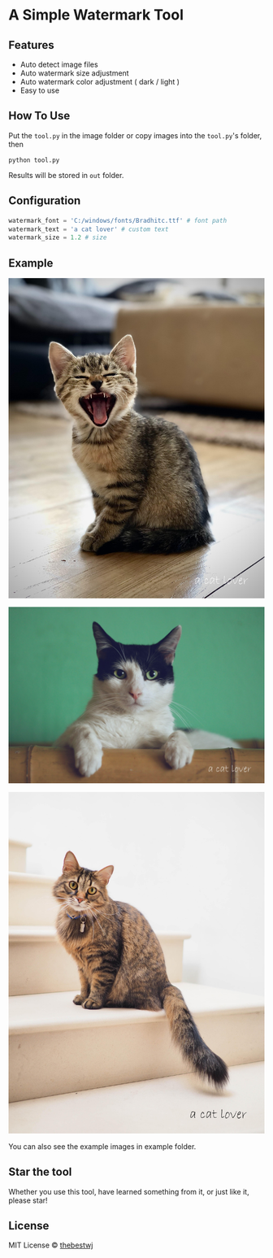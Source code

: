 # A Simple Watermark Tool

## Features

 - Auto detect image files
 - Auto watermark size adjustment
 - Auto watermark color adjustment ( dark / light )
 - Easy to use

## How To Use

Put the `tool.py` in the image folder
or copy images into the `tool.py`'s folder, then

```
python tool.py
```

Results will be stored in `out` folder.

## Configuration

```python
watermark_font = 'C:/windows/fonts/Bradhitc.ttf' # font path
watermark_text = 'a cat lover' # custom text
watermark_size = 1.2 # size
```
## Example

![img](https://raw.githubusercontent.com/thebestwj/watermark_tool/main/example/out/1.jpg)

![img](https://raw.githubusercontent.com/thebestwj/watermark_tool/main/example/out/2.jpg)

![img](https://raw.githubusercontent.com/thebestwj/watermark_tool/main/example/out/3.jpg)

You can also see the example images in example folder.

## Star the tool

Whether you use this tool, have learned something from it, or just like it, please star!

## License

MIT License © [thebestwj](https://github.com/thebestwj)
